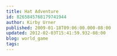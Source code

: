 ```yaml
---
title: Hat Adventure
id: 8265845768179741944
author: Kirby Urner
published: 2009-01-18T09:06:00.000-08:00
updated: 2012-02-03T15:41:59.932-08:00
blog: world_game
tags: 
---
```


